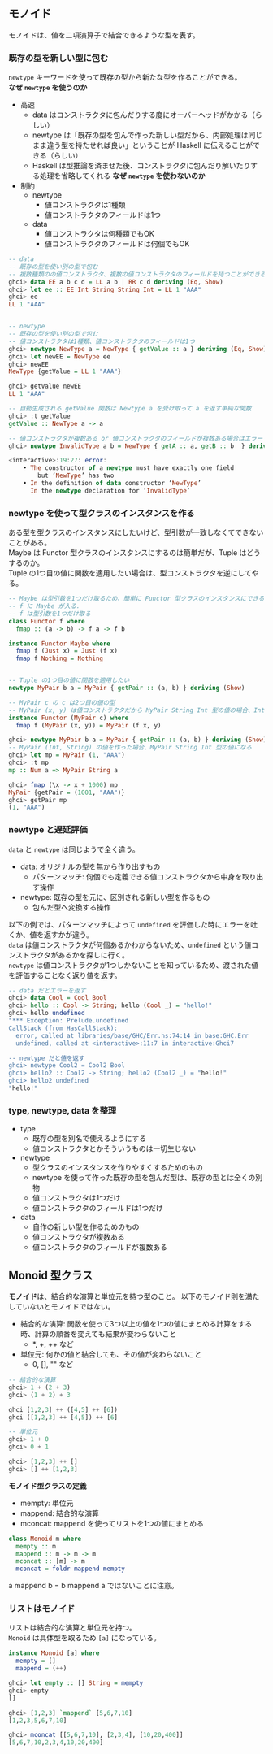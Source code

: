 ## モノイド
モノイドは、値を二項演算子で結合できるような型を表す。<br>

### 既存の型を新しい型に包む
`newtype` キーワードを使って既存の型から新たな型を作ることができる。<br>
**なぜ `newtype` を使うのか**
- 高速
  - data はコンストラクタに包んだりする度にオーバーヘッドがかかる（らしい）
  - newtype は「既存の型を包んで作った新しい型だから、内部処理は同じまま違う型を持たせれば良い」ということが Haskell に伝えることができる（らしい）
  - Haskell は型推論を済ませた後、コンストラクタに包んだり解いたりする処理を省略してくれる
**なぜ `newtype` を使わないのか**
- 制約
  - newtype
    - 値コンストラクタは1種類
    - 値コンストラクタのフィールドは1つ
  - data
    - 値コンストラクタは何種類でもOK
    - 値コンストラクタのフィールドは何個でもOK
```haskell
-- data
-- 既存の型を使い別の型で包む
-- 複数種類のの値コンストラクタ、複数の値コンストラクタのフィールドを持つことができる
ghci> data EE a b c d = LL a b | RR c d deriving (Eq, Show)
ghci> let ee :: EE Int String String Int = LL 1 "AAA"
ghci> ee
LL 1 "AAA"


-- newtype
-- 既存の型を使い別の型で包む
-- 値コンストラクタは1種類、値コンストラクタのフィールドは1つ
ghci> newtype NewType a = NewType { getValue :: a } deriving (Eq, Show)
ghci> let newEE = NewType ee
ghci> newEE
NewType {getValue = LL 1 "AAA"}

ghci> getValue newEE
LL 1 "AAA"

-- 自動生成される getValue 関数は Newtype a を受け取って a を返す単純な関数
ghci> :t getValue
getValue :: NewType a -> a

-- 値コンストラクタが複数ある or 値コンストラクタのフィールドが複数ある場合はエラー
ghci> newtype InvalidType a b = NewType { getA :: a, getB :: b  } deriving (Eq, Show)

<interactive>:19:27: error:
    • The constructor of a newtype must have exactly one field
        but ‘NewType’ has two
    • In the definition of data constructor ‘NewType’
      In the newtype declaration for ‘InvalidType’
```

### newtype を使って型クラスのインスタンスを作る
ある型を型クラスのインスタンスにしたいけど、型引数が一致しなくてできないことがある。<br>
Maybe は Functor 型クラスのインスタンスにするのは簡単だが、Tuple はどうするのか。<br>
Tuple の1つ目の値に関数を適用したい場合は、型コンストラクタを逆にしてやる。<br>
```haskell
-- Maybe は型引数を1つだけ取るため、簡単に Functor 型クラスのインスタンスにできる
-- f に Maybe が入る.
-- f は型引数を1つだけ取る
class Functor f where
  fmap :: (a -> b) -> f a -> f b

instance Functor Maybe where
  fmap f (Just x) = Just (f x)
  fmap f Nothing = Nothing


-- Tuple の1つ目の値に関数を適用したい
newtype MyPair b a = MyPair { getPair :: (a, b) } deriving (Show)

-- MyPair c の c は2つ目の値の型
-- MyPair (x, y) は値コンストラクタだから MyPair String Int 型の値の場合、Int が x に入る
instance Functor (MyPair c) where
  fmap f (MyPair (x, y)) = MyPair (f x, y)

ghci> newtype MyPair b a = MyPair { getPair :: (a, b) } deriving (Show)
-- MyPair (Int, String) の値を作った場合、MyPair String Int 型の値になる
ghci> let mp = MyPair (1, "AAA")
ghci> :t mp
mp :: Num a => MyPair String a

ghci> fmap (\x -> x + 1000) mp
MyPair {getPair = (1001, "AAA")}
ghci> getPair mp
(1, "AAA")
```

### newtype と遅延評価
`data` と `newtype` は同じようで全く違う。<br>
- data: オリジナルの型を無から作り出すもの
  - パターンマッチ: 何個でも定義できる値コンストラクタから中身を取り出す操作
- newtype: 既存の型を元に、区別される新しい型を作るもの
  - 包んだ型へ変換する操作

以下の例では、パターンマッチによって `undefined` を評価した時にエラーを吐くか、値を返すかが違う。<br>
`data` は値コンストラクタが何個あるかわからないため、`undefined` という値コンストラクタがあるかを探しに行く。<br>
`newtype` は値コンストラクタが1つしかないことを知っているため、渡された値を評価することなく返り値を返す。<br>
```haskell
-- data だとエラーを返す
ghci> data Cool = Cool Bool
ghci> hello :: Cool -> String; hello (Cool _) = "hello!"
ghci> hello undefined
"*** Exception: Prelude.undefined
CallStack (from HasCallStack):
  error, called at libraries/base/GHC/Err.hs:74:14 in base:GHC.Err
  undefined, called at <interactive>:11:7 in interactive:Ghci7

-- newtype だと値を返す
ghci> newtype Cool2 = Cool2 Bool
ghci> hello2 :: Cool2 -> String; hello2 (Cool2 _) = "hello!"
ghci> hello2 undefined
"hello!"
```

### type, newtype, data を整理
- type
  - 既存の型を別名で使えるようにする
  - 値コンストラクタとかそういうものは一切生じない
- newtype
  - 型クラスのインスタンスを作りやすくするためのもの
  - newtype を使って作った既存の型を包んだ型は、既存の型とは全くの別物
  - 値コンストラクタは1つだけ
  - 値コンストラクタのフィールドは1つだけ
- data
  - 自作の新しい型を作るためのもの
  - 値コンストラクタが複数ある
  - 値コンストラクタのフィールドが複数ある


## Monoid 型クラス
**モノイド**は、結合的な演算と単位元を持つ型のこと。 以下のモノイド則を満たしていないとモノイドではない。<br>
- 結合的な演算: 関数を使って3つ以上の値を1つの値にまとめる計算をする時、計算の順番を変えても結果が変わらないこと
  - *, +, ++ など
- 単位元: 何かの値と結合しても、その値が変わらないこと
  - 0, [], "" など
```haskell
-- 結合的な演算
ghci> 1 + (2 + 3)
ghci> (1 + 2) + 3

ghci [1,2,3] ++ ([4,5] ++ [6])
ghci ([1,2,3] ++ [4,5]) ++ [6]

-- 単位元
ghci> 1 + 0
ghci> 0 + 1

ghci> [1,2,3] ++ []
ghci> [] ++ [1,2,3]
```

**モノイド型クラスの定義**
- mempty: 単位元
- mappend: 結合的な演算
- mconcat: mappend を使ってリストを1つの値にまとめる
```haskell
class Monoid m where
  mempty :: m
  mappend :: m -> m -> m
  mconcat :: [m] -> m
  mconcat = foldr mappend mempty
```
a mappend b = b mappend a ではないことに注意。<br>

### リストはモノイド
リストは結合的な演算と単位元を持つ。<br>
`Monoid` は具体型を取るため `[a]` になっている。
```haskell
instance Monoid [a] where
  mempty = []
  mappend = (++)

ghci> let empty :: [] String = mempty
ghci> empty
[]

ghci> [1,2,3] `mappend` [5,6,7,10]
[1,2,3,5,6,7,10]

ghci> mconcat [[5,6,7,10], [2,3,4], [10,20,400]]
[5,6,7,10,2,3,4,10,20,400]
```
